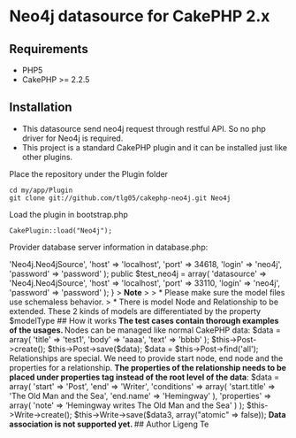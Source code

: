 # Neo4j datasource for CakePHP 2.x

## Requirements

- PHP5
- CakePHP >= 2.2.5

## Installation

* This datasource send neo4j request through restful API. So no php driver for Neo4j is required.
* This project is a standard CakePHP plugin and it can be installed just like other plugins. 

Place the repository under the Plugin folder 

    cd my/app/Plugin 
    git clone git://github.com/tlg05/cakephp-neo4j.git Neo4j


Load the plugin in bootstrap.php

    CakePlugin::load("Neo4j");


Provider database server information in database.php:

<?php

    class DATABASE_CONFIG {
        public $neo4j = array(
            'datasource' => 'Neo4j.Neo4jSource',
            'host' => 'localhost',
            'port' => 34618,
            'login' => 'neo4j',
            'password' => 'password'
        );

        public $test_neo4j = array(
            'datasource' => 'Neo4j.Neo4jSource',
            'host' => 'localhost',
            'port' => 33110,
            'login' => 'neo4j',
            'password' => 'password'
        );
    }


> <b>Note</b> 
>
> * Please make sure the model files use schemaless behavior.
> * There is model Node and Relationship to be extended. These 2 kinds of models are differentiated by the property $modelType

## How it works

<b>The test cases contain thorough examples of the usages. </b>

Nodes can be managed like normal CakePHP data:

    $data = array(
        'title' => 'test1',
        'body' => 'aaaa',
        'text' => 'bbbb'
    );
    $this->Post->create();
    $this->Post->save($data);
    $data = $this->Post->find('all');

Relationships are special. We need to provide start node, end node and the properties for a relationship. <b>The properties of the relationship needs to be placed under properties tag instead of the root level of the data</b>:

    $data = array(
        'start' => 'Post',
        'end' => 'Writer',
        'conditions' => array(
            'start.title' => 'The Old Man and the Sea',
            'end.name' => 'Hemingway'
        ),
        'properties' => array(
            'note' => ‘Hemingway writes The Old Man and the Sea'
        )
    );
    $this->Write->create();
    $this->Write->save($data3, array("atomic" => false));


<b> Data association is not supported yet. </b>


## Author

Ligeng Te <tlgnewlife@gmail.com>